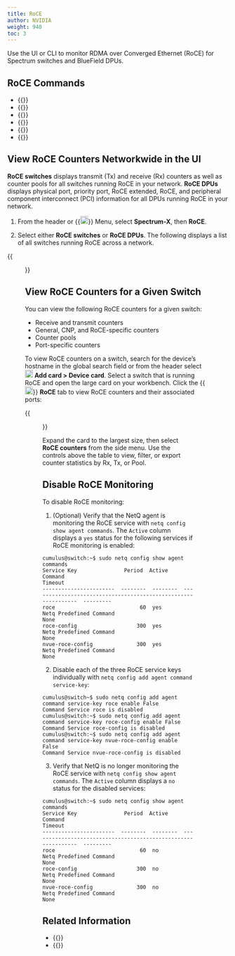 ```yaml
---
title: RoCE
author: NVIDIA
weight: 940
toc: 3
---
```


Use the UI or CLI to monitor RDMA over Converged Ethernet (RoCE) for Spectrum switches and BlueField DPUs.

## RoCE Commands

- {{<link title="show/#netq-show-roce-config" text="netq show roce-config">}}
- {{<link title="show/#netq-show-roce-counters" text="netq show roce-counters">}}
- {{<link title="show/#netq-show-events" text="netq show events message_type roceconfig">}}
- {{<link title="show/#netq-show-events" text="netq show events message_type tca_roce">}}
- {{<link title="show/#netq-show-events-config" text="netq show events-config message_type roceconfig">}}
- {{<link title="check/#netq check roce" text="netq check roce">}} 


## View RoCE Counters Networkwide in the UI

**RoCE switches** displays transmit (Tx) and receive (Rx) counters as well as counter pools for all switches running RoCE in your network. **RoCE DPUs** displays physical port, priority port, RoCE extended, RoCE, and peripheral component interconnect (PCI) information for all DPUs running RoCE in your network.

1. From the header or {{<img src="https://icons.cumulusnetworks.com/01-Interface-Essential/03-Menu/navigation-menu.svg" height="18" width="18">}} Menu, select **Spectrum-X**, then **RoCE**.

2. Select either **RoCE switches** or **RoCE DPUs**. The following displays a list of all switches running RoCE across a network.

{{<figure src="/images/netq/roce-switches-413.png" alt="" width="1100">}}


## View RoCE Counters for a Given Switch

You can view the following RoCE counters for a given switch:

- Receive and transmit counters
- General, CNP, and RoCE-specific counters
- Counter pools
- Port-specific counters

To view RoCE counters on a switch, search for the device’s hostname in the global search field or from the header select <img src="https://icons.cumulusnetworks.com/44-Entertainment-Events-Hobbies/02-Card-Games/card-game-diamond.svg" height="18" width="18"/> **Add card&nbsp;<span aria-label="and then">></span> Device card**. Select a switch that is running RoCE and open the large card on your workbench. Click the {{<img src="/images/netq/roce-icon.svg" width="18px">}} **RoCE** tab to view RoCE counters and their associated ports:

{{<figure src="/images/netq/roce-isr1-413.png" alt="switch card displaying RoCE transmit nd receive data" width="500">}}

Expand the card to the largest size, then select **RoCE counters** from the side menu. Use the controls above the table to view, filter, or export counter statistics by Rx, Tx, or Pool.

## Disable RoCE Monitoring

To disable RoCE monitoring:

1. (Optional) Verify that the NetQ agent is monitoring the RoCE service with `netq config show agent commands`. The `Active` column displays a `yes` status for the following services if RoCE monitoring is enabled:

```
cumulus@switch:~$ sudo netq config show agent commands
Service Key               Period  Active       Command                                                        Timeout
-----------------------  --------  --------  --------------------------------------------------------------  ---------
roce                           60  yes        Netq Predefined Command                                         None
roce-config                   300  yes        Netq Predefined Command                                         None
nvue-roce-config              300  yes        Netq Predefined Command                                         None
```

2. Disable each of the three RoCE service keys individually with `netq config add agent command service-key`:

```
cumulus@switch~$ sudo netq config add agent command service-key roce enable False
Command Service roce is disabled
cumulus@switch:~$ sudo netq config add agent command service-key roce-config enable False
Command Service roce-config is disabled
cumulus@switch:~$ sudo netq config add agent command service-key nvue-roce-config enable False
Command Service nvue-roce-config is disabled
```
<!--does the user need to restart the NetQ Agent?-->

3. Verify that NetQ is no longer monitoring the RoCE service with `netq config show agent commands`. The `Active` column displays a `no` status for the disabled services:

```
cumulus@switch:~$ sudo netq config show agent commands
Service Key               Period  Active       Command                                                        Timeout
-----------------------  --------  --------  --------------------------------------------------------------  ---------
roce                           60  no         Netq Predefined Command                                         None
roce-config                   300  no         Netq Predefined Command                                         None
nvue-roce-config              300  no         Netq Predefined Command                                         None
```

## Related Information

- {{<link title="Threshold-Crossing Events Reference#roce" text="RoCE threshold-crossing events reference">}}
- {{<exlink url="https://docs.nvidia.com/networking-ethernet-software/cumulus-linux/Layer-1-and-Switch-Ports/Quality-of-Service/RDMA-over-Converged-Ethernet-RoCE/" text="RoCE and Cumulus Linux">}}
